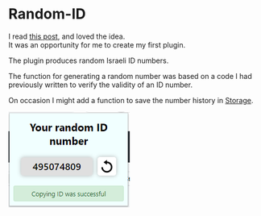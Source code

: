 # Random-ID

I read [this post](https://www.linkedin.com/posts/omer-reuveni_adaadeacoacpacladg-acuacpacjacyabracgacpadfacp-activity-6947561029681766400-1Wye?utm_source=linkedin_share&utm_medium=member_desktop_web), and loved the idea.
<br/>
It was an opportunity for me to create my first plugin.

The plugin produces random Israeli ID numbers.

The function for generating a random number was based on a code I had previously written to verify the validity of an ID number.

On occasion I might add a function to save the number history in [Storage](https://developer.chrome.com/docs/extensions/reference/storage/).

![screenshot](https://github.com/benny779/Random-ID/blob/main/Screenshot.png)
